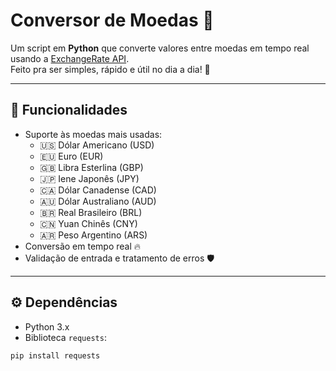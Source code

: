 # Conversor de Moedas 💱

Um script em **Python** que converte valores entre moedas em tempo real usando a [ExchangeRate API](https://www.exchangerate-api.com/).  
Feito pra ser simples, rápido e útil no dia a dia! 🚀

---

## 📌 Funcionalidades
- Suporte às moedas mais usadas:  
  - 🇺🇸 Dólar Americano (USD)  
  - 🇪🇺 Euro (EUR)  
  - 🇬🇧 Libra Esterlina (GBP)  
  - 🇯🇵 Iene Japonês (JPY)  
  - 🇨🇦 Dólar Canadense (CAD)  
  - 🇦🇺 Dólar Australiano (AUD)  
  - 🇧🇷 Real Brasileiro (BRL)  
  - 🇨🇳 Yuan Chinês (CNY)  
  - 🇦🇷 Peso Argentino (ARS)  
- Conversão em tempo real 🔥  
- Validação de entrada e tratamento de erros 🛡️  

---

## ⚙️ Dependências
- Python 3.x  
- Biblioteca `requests`:
```bash
pip install requests
